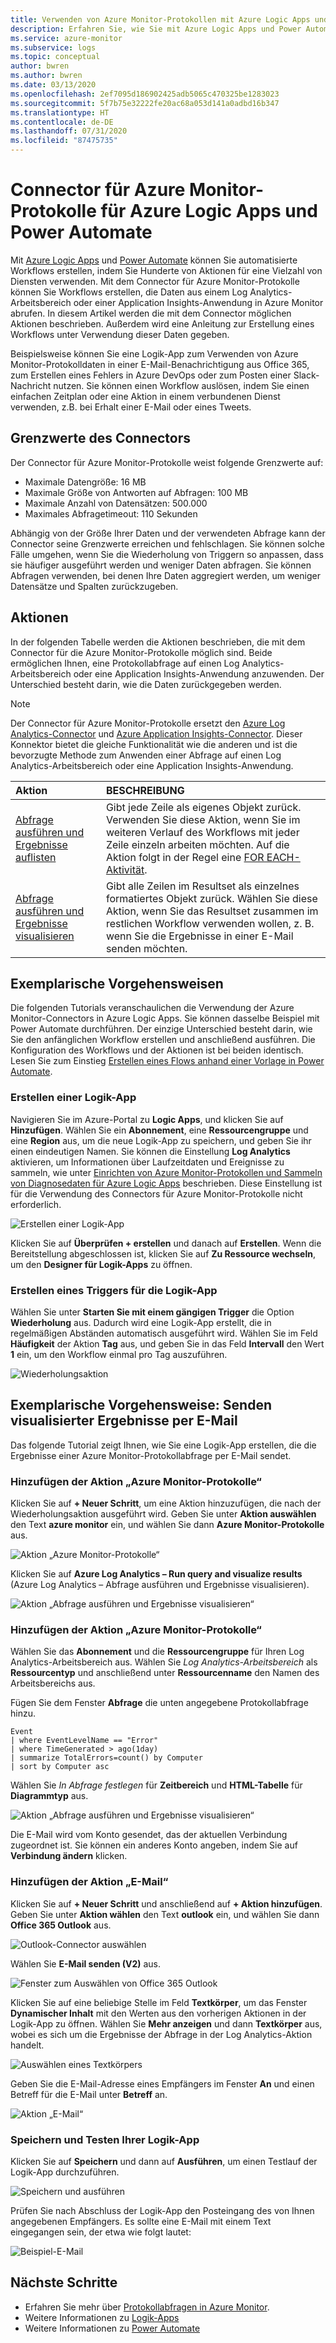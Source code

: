 ```yaml
---
title: Verwenden von Azure Monitor-Protokollen mit Azure Logic Apps und Power Automate
description: Erfahren Sie, wie Sie mit Azure Logic Apps und Power Automate wiederholbare Prozesse mithilfe des Azure Monitor-Connectors schnell automatisieren können.
ms.service: azure-monitor
ms.subservice: logs
ms.topic: conceptual
author: bwren
ms.author: bwren
ms.date: 03/13/2020
ms.openlocfilehash: 2ef7095d186902425adb5065c470325be1283023
ms.sourcegitcommit: 5f7b75e32222fe20ac68a053d141a0adbd16b347
ms.translationtype: HT
ms.contentlocale: de-DE
ms.lasthandoff: 07/31/2020
ms.locfileid: "87475735"
---
```

# <a name="azure-monitor-logs-connector-for-logic-apps-and-power-automate"></a>Connector für Azure Monitor-Protokolle für Azure Logic Apps und Power Automate
Mit [Azure Logic Apps](../../logic-apps/index.yml) und [Power Automate](https://flow.microsoft.com) können Sie automatisierte Workflows erstellen, indem Sie Hunderte von Aktionen für eine Vielzahl von Diensten verwenden. Mit dem Connector für Azure Monitor-Protokolle können Sie Workflows erstellen, die Daten aus einem Log Analytics-Arbeitsbereich oder einer Application Insights-Anwendung in Azure Monitor abrufen. In diesem Artikel werden die mit dem Connector möglichen Aktionen beschrieben. Außerdem wird eine Anleitung zur Erstellung eines Workflows unter Verwendung dieser Daten gegeben.

Beispielsweise können Sie eine Logik-App zum Verwenden von Azure Monitor-Protokolldaten in einer E-Mail-Benachrichtigung aus Office 365, zum Erstellen eines Fehlers in Azure DevOps oder zum Posten einer Slack-Nachricht nutzen.  Sie können einen Workflow auslösen, indem Sie einen einfachen Zeitplan oder eine Aktion in einem verbundenen Dienst verwenden, z.B. bei Erhalt einer E-Mail oder eines Tweets. 

## <a name="connector-limits"></a>Grenzwerte des Connectors
Der Connector für Azure Monitor-Protokolle weist folgende Grenzwerte auf:
* Maximale Datengröße: 16 MB
* Maximale Größe von Antworten auf Abfragen: 100 MB
* Maximale Anzahl von Datensätzen: 500.000
* Maximales Abfragetimeout: 110 Sekunden

Abhängig von der Größe Ihrer Daten und der verwendeten Abfrage kann der Connector seine Grenzwerte erreichen und fehlschlagen. Sie können solche Fälle umgehen, wenn Sie die Wiederholung von Triggern so anpassen, dass sie häufiger ausgeführt werden und weniger Daten abfragen. Sie können Abfragen verwenden, bei denen Ihre Daten aggregiert werden, um weniger Datensätze und Spalten zurückzugeben.

## <a name="actions"></a>Aktionen
In der folgenden Tabelle werden die Aktionen beschrieben, die mit dem Connector für die Azure Monitor-Protokolle möglich sind. Beide ermöglichen Ihnen, eine Protokollabfrage auf einen Log Analytics-Arbeitsbereich oder eine Application Insights-Anwendung anzuwenden. Der Unterschied besteht darin, wie die Daten zurückgegeben werden.

> [!NOTE]
> Der Connector für Azure Monitor-Protokolle ersetzt den [Azure Log Analytics-Connector](/connectors/azureloganalytics/) und [Azure Application Insights-Connector](/connectors/applicationinsights/). Dieser Konnektor bietet die gleiche Funktionalität wie die anderen und ist die bevorzugte Methode zum Anwenden einer Abfrage auf einen Log Analytics-Arbeitsbereich oder eine Application Insights-Anwendung.


| Aktion | BESCHREIBUNG |
|:---|:---|
| [Abfrage ausführen und Ergebnisse auflisten](/connectors/azuremonitorlogs/#run-query-and-list-results) | Gibt jede Zeile als eigenes Objekt zurück. Verwenden Sie diese Aktion, wenn Sie im weiteren Verlauf des Workflows mit jeder Zeile einzeln arbeiten möchten. Auf die Aktion folgt in der Regel eine [FOR EACH-Aktivität](../../logic-apps/logic-apps-control-flow-loops.md#foreach-loop). |
| [Abfrage ausführen und Ergebnisse visualisieren](/connectors/azuremonitorlogs/#run-query-and-visualize-results) | Gibt alle Zeilen im Resultset als einzelnes formatiertes Objekt zurück. Wählen Sie diese Aktion, wenn Sie das Resultset zusammen im restlichen Workflow verwenden wollen, z. B. wenn Sie die Ergebnisse in einer E-Mail senden möchten.  |

## <a name="walkthroughs"></a>Exemplarische Vorgehensweisen
Die folgenden Tutorials veranschaulichen die Verwendung der Azure Monitor-Connectors in Azure Logic Apps. Sie können dasselbe Beispiel mit Power Automate durchführen. Der einzige Unterschied besteht darin, wie Sie den anfänglichen Workflow erstellen und anschließend ausführen. Die Konfiguration des Workflows und der Aktionen ist bei beiden identisch. Lesen Sie zum Einstieg [Erstellen eines Flows anhand einer Vorlage in Power Automate](/power-automate/get-started-logic-template).


### <a name="create-a-logic-app"></a>Erstellen einer Logik-App

Navigieren Sie im Azure-Portal zu **Logic Apps**, und klicken Sie auf **Hinzufügen**. Wählen Sie ein **Abonnement**, eine **Ressourcengruppe** und eine **Region** aus, um die neue Logik-App zu speichern, und geben Sie ihr einen eindeutigen Namen. Sie können die Einstellung **Log Analytics** aktivieren, um Informationen über Laufzeitdaten und Ereignisse zu sammeln, wie unter [Einrichten von Azure Monitor-Protokollen und Sammeln von Diagnosedaten für Azure Logic Apps](../../logic-apps/monitor-logic-apps-log-analytics.md) beschrieben. Diese Einstellung ist für die Verwendung des Connectors für Azure Monitor-Protokolle nicht erforderlich.

![Erstellen einer Logik-App](media/logicapp-flow-connector/create-logic-app.png)


Klicken Sie auf **Überprüfen + erstellen** und danach auf **Erstellen**. Wenn die Bereitstellung abgeschlossen ist, klicken Sie auf **Zu Ressource wechseln**, um den **Designer für Logik-Apps** zu öffnen.

### <a name="create-a-trigger-for-the-logic-app"></a>Erstellen eines Triggers für die Logik-App
Wählen Sie unter **Starten Sie mit einem gängigen Trigger** die Option **Wiederholung** aus. Dadurch wird eine Logik-App erstellt, die in regelmäßigen Abständen automatisch ausgeführt wird. Wählen Sie im Feld **Häufigkeit** der Aktion **Tag** aus, und geben Sie in das Feld **Intervall** den Wert **1** ein, um den Workflow einmal pro Tag auszuführen.

![Wiederholungsaktion](media/logicapp-flow-connector/recurrence-action.png)

## <a name="walkthrough-mail-visualized-results"></a>Exemplarische Vorgehensweise: Senden visualisierter Ergebnisse per E-Mail
Das folgende Tutorial zeigt Ihnen, wie Sie eine Logik-App erstellen, die die Ergebnisse einer Azure Monitor-Protokollabfrage per E-Mail sendet. 

### <a name="add-azure-monitor-logs-action"></a>Hinzufügen der Aktion „Azure Monitor-Protokolle“
Klicken Sie auf **+ Neuer Schritt**, um eine Aktion hinzuzufügen, die nach der Wiederholungsaktion ausgeführt wird. Geben Sie unter **Aktion auswählen** den Text **azure monitor** ein, und wählen Sie dann **Azure Monitor-Protokolle** aus.

![Aktion „Azure Monitor-Protokolle“](media/logicapp-flow-connector/select-azure-monitor-connector.png)

Klicken Sie auf **Azure Log Analytics – Run query and visualize results** (Azure Log Analytics – Abfrage ausführen und Ergebnisse visualisieren).

![Aktion „Abfrage ausführen und Ergebnisse visualisieren“](media/logicapp-flow-connector/select-query-action-visualize.png)


### <a name="add-azure-monitor-logs-action"></a>Hinzufügen der Aktion „Azure Monitor-Protokolle“

Wählen Sie das **Abonnement** und die **Ressourcengruppe** für Ihren Log Analytics-Arbeitsbereich aus. Wählen Sie *Log Analytics-Arbeitsbereich* als **Ressourcentyp** und anschließend unter **Ressourcenname** den Namen des Arbeitsbereichs aus.

Fügen Sie dem Fenster **Abfrage** die unten angegebene Protokollabfrage hinzu.  

```Kusto
Event
| where EventLevelName == "Error" 
| where TimeGenerated > ago(1day)
| summarize TotalErrors=count() by Computer
| sort by Computer asc   
```

Wählen Sie *In Abfrage festlegen* für **Zeitbereich** und **HTML-Tabelle** für **Diagrammtyp** aus.
   
![Aktion „Abfrage ausführen und Ergebnisse visualisieren“](media/logicapp-flow-connector/run-query-visualize-action.png)

Die E-Mail wird vom Konto gesendet, das der aktuellen Verbindung zugeordnet ist. Sie können ein anderes Konto angeben, indem Sie auf **Verbindung ändern** klicken.

### <a name="add-email-action"></a>Hinzufügen der Aktion „E-Mail“

Klicken Sie auf **+ Neuer Schritt** und anschließend auf **+ Aktion hinzufügen**. Geben Sie unter **Aktion wählen** den Text **outlook** ein, und wählen Sie dann **Office 365 Outlook** aus.

![Outlook-Connector auswählen](media/logicapp-flow-connector/select-outlook-connector.png)

Wählen Sie **E-Mail senden (V2)** aus.

![Fenster zum Auswählen von Office 365 Outlook](media/logicapp-flow-connector/select-mail-action.png)

Klicken Sie auf eine beliebige Stelle im Feld **Textkörper**, um das Fenster **Dynamischer Inhalt** mit den Werten aus den vorherigen Aktionen in der Logik-App zu öffnen. Wählen Sie **Mehr anzeigen** und dann **Textkörper** aus, wobei es sich um die Ergebnisse der Abfrage in der Log Analytics-Aktion handelt.

![Auswählen eines Textkörpers](media/logicapp-flow-connector/select-body.png)

Geben Sie die E-Mail-Adresse eines Empfängers im Fenster **An** und einen Betreff für die E-Mail unter **Betreff** an. 

![Aktion „E-Mail“](media/logicapp-flow-connector/mail-action.png)


### <a name="save-and-test-your-logic-app"></a>Speichern und Testen Ihrer Logik-App
Klicken Sie auf **Speichern** und dann auf **Ausführen**, um einen Testlauf der Logik-App durchzuführen.

![Speichern und ausführen](media/logicapp-flow-connector/save-run.png)


Prüfen Sie nach Abschluss der Logik-App den Posteingang des von Ihnen angegebenen Empfängers.  Es sollte eine E-Mail mit einem Text eingegangen sein, der etwa wie folgt lautet:

![Beispiel-E-Mail](media/logicapp-flow-connector/sample-mail.png)



## <a name="next-steps"></a>Nächste Schritte

- Erfahren Sie mehr über [Protokollabfragen in Azure Monitor](../log-query/log-query-overview.md).
- Weitere Informationen zu [Logik-Apps](../../logic-apps/index.yml)
- Weitere Informationen zu [Power Automate](https://flow.microsoft.com)
